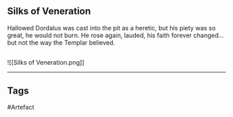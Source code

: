 ## Silks of Veneration
Hallowed Dordalus was cast into the pit as a heretic,
but his piety was so great, he would not burn.
He rose again, lauded, his faith forever changed...
but not the way the Templar believed.
## 
![[Silks of Veneration.png]]

---
## Tags
#Artefact